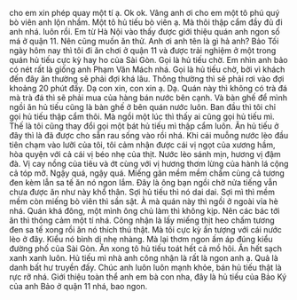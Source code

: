 cho em xin phép quay một tí ạ. Ok ok. Vâng anh ơi cho em một tô phú quý bò viên anh lộn nhầm. Một tô hủ tiếu bò viên ạ. Mà thôi thập cẩm đầy đủ đi anh nhá. luôn rồi. Em từ Hà Nội vào thấy được giới thiệu quán anh ngon số má ở quận 11. Nên cũng muốn ăn thử. Anh ơi anh tên là gì hả anh? Bảo Tối ngày hôm nay thì tôi đi ăn chơi ở quận 11 và được trải nghiệm ở một trong quán hủ tiếu cực kỳ hay ho của Sài Gòn. Gọi là hủ tiếu chờ. Em nhìn anh bảo có nét rất là giống anh Phạm Văn Mách nhá. Gọi là hủ tiếu chờ, bởi vì khách đến đây ăn thường sẽ phải đợi khá lâu. Thông thường thì sẽ phải rơi vào đợi khoảng 20 phút đấy. Dạ con xin, con xin ạ. Dạ. Quán này thì không có trà đá mà trà đá thì sẽ phải mua của hàng bán nước bên cạnh. Và bàn ghế để mình ngồi ăn hủ tiếu cũng là bàn ghế ở bên quán nước luôn. Ban đầu thì tôi chỉ gọi hủ tiếu thập cẩm thôi. Mà ngồi một lúc thì thấy ai cũng gọi hủ tiếu mì. Thế là tôi cũng thay đổi gọi một bát hủ tiếu mì thập cẩm luôn. Ăn hủ tiếu ở đây thì là đã được cho sẵn rau sống vào rồi nhá. Khi cái muỗng nước lèo đầu tiên chạm vào lưỡi của tôi, tôi cảm nhận được cái vị ngọt của xương hầm, hòa quyện với cả cái vị béo nhẹ của thịt. Nước lèo sánh mịn, hương vị đậm đà. Vị cay nồng của tiêu và ớt cùng với vị hương thơm lừng của hành lá cộng cả tóp mỡ. Ngậy quá, ngậy quá. Miếng gân mềm mềm chấm cùng cả tương đen kèm lẫn sa tế ăn nó ngon lắm. Đây là ông bạn ngồi chờ nửa tiếng vẫn chưa được ăn như này khổ thân. Sợi hủ tiếu thì nó dai dai. Sợi mì thì mềm mềm còn miếng bò viên thì sần sật. À mà quán này thì ngồi ở ngoài vỉa hè nhá. Quán khá đông, một mình ông chủ làm thì không kịp. Nên các bác tới ăn thì thông cảm một tí nhá. Công nhận là lấy miếng thịt heo chấm tương đen sa tế xong rồi ăn nó thích thú thật. Mà tôi cực kỳ ấn tượng với cái nước lèo ở đây. Kiểu nó bình dị nhẹ nhàng. Mà lại thơm ngon ấm áp đúng kiểu đường phố của Sài Gòn. Ăn xong tô hủ tiếu toát hết cả mồ hôi. Ăn hết sạch xanh xanh luôn. Hủ tiếu mì nhà anh công nhận là rất là ngon anh ạ. Quả là danh bất hư truyền đấy. Chúc anh luôn luôn mạnh khỏe, bán hủ tiếu thật là rực rỡ nhá. Giới thiệu toàn thể anh em bà con nha, đây là hủ tiếu của Bảo Ký của anh Bảo ở quận 11 nhá, bao ngon.